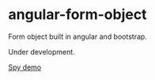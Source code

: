 # angular-form-object
 
Form object built in angular and bootstrap.

Under development.

[Spy demo](http://ngobject-otaviodecampos.rhcloud.com/)
